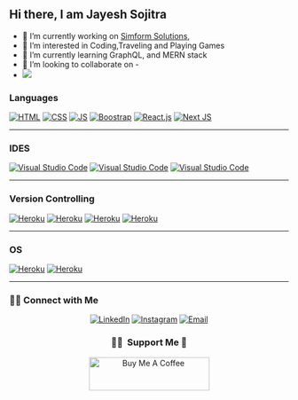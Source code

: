 ## Hi there, I am Jayesh Sojitra


- 🔭 I’m currently working on [Simform Solutions](https://www.simform.com/),
- 👀 I’m interested in Coding,Traveling and Playing Games
- 🌱 I’m currently learning GraphQL, and MERN stack
- 💞️ I’m looking to collaborate on -
- ![](https://komarev.com/ghpvc/?username=jayeshsojitra103) 



### Languages 

<a href="#"><img alt="HTML" src="https://img.shields.io/badge/HTML%20-%23E34F26.svg?logo=html5&logoColor=white" ></a>
<a href="#"><img alt="CSS" src="https://img.shields.io/badge/CSS%20-%231572B6.svg?logo=css3&logoColor=white" ></a>
<a href="#"><img alt="JS" src="https://img.shields.io/badge/JavaScript%20-%23F7DF1E.svg?logo=javascript&logoColor=black" ></a>
<a href="#"><img alt="Boostrap" src="https://img.shields.io/badge/-Bootstrap-563D7C?&logo=bootstrap" ></a>
<a href="#"><img alt="React.js" src="https://img.shields.io/badge/React-20232A?&logo=react&logoColor=61DAFB" ></a>
<a href="#"><img alt="Next JS" src="https://img.shields.io/badge/NextJS-%2300f.svg?logo=nextjs&logoColor=white"></a>

---

### IDES

<a href="#"><img alt="Visual Studio Code" src="https://img.shields.io/badge/Visual%20Studio%20Code-0078d7.svg?logo=visual-studio-code&logoColor=white"></a>
<a href="#"><img alt="Visual Studio Code" src="https://img.shields.io/badge/Atom-66595C?&logo=Atom&logoColor=white"></a>
<a href="#"><img alt="Visual Studio Code" src="https://img.shields.io/badge/sublime_text-%23575757.svg?&logo=sublime-text&logoColor=important"></a>

---

### Version Controlling

<a href="#"><img alt="Heroku" src="https://img.shields.io/badge/-Git-black?&logo=git" ></a>
<a href="#"><img alt="Heroku" src="https://img.shields.io/badge/-GitHub-181717?style=flat-square&logo=github" ></a>
<a href="#"><img alt="Heroku" src="https://img.shields.io/badge/GitLab-330F63?&logo=gitlab&logoColor=white" ></a>
<a href="#"><img alt="Heroku" src="https://img.shields.io/badge/Bitbucket-330F63?&logo=bitbucket&logoColor=white" ></a>

---

### OS

<a href="#"><img alt="Heroku" src="https://img.shields.io/badge/Windows-0078D6?&logo=windows&logoColor=white" ></a>
<a href="#"><img alt="Heroku" src="https://img.shields.io/badge/Mac-0078D6?&logo=apple&logoColor=white" ></a>

---
<h3> 🤝🏻 Connect with Me </h3>
<p align="center">
<a href="https://www.linkedin.com/in/jayesh-sojitra-3031ba54/"><img alt="LinkedIn" src="https://img.shields.io/badge/LinkedIn-Jayesh%20Sojitra-blue?style=flat-square&logo=linkedin"></a>
<a href="https://www.instagram.com/jayesh_sojitra_02/"><img alt="Instagram" src="https://img.shields.io/badge/Instagram-Jayesh Sojitra-blue?style=flat-square&logo=instagram"></a>
<a href="mailto:jayesh.sojitra103@gmail.com"><img alt="Email" src="https://img.shields.io/badge/Email-jayesh.sojitra103@gmail.com-blue?style=flat-square&logo=gmail"></a>
</p>


<!-- <h3 align="center">My Stats:</h3>
<a href="https://github.com/jayeshsojitra103">
   <img height="180em" src="https://github-readme-stats-eight-theta.vercel.app/api/top-langs/?username=jayeshsojitra103&layout=compact&langs_count=8"/>
</a> -->

<div align="center">
  <h3> 🤝🏻 &nbsp;Support Me 🤝</h3>
  
<a href="https://www.buymeacoffee.com/jayeshsojitra" target="_blank"><img src="https://cdn.buymeacoffee.com/buttons/v2/default-yellow.png" alt="Buy Me A Coffee" style="height: 60px !important;width: 217px !important;" ></a>
</div>

<!---
jayeshsimform/jayeshsimform is a ✨ special ✨ repository because its `README.md` (this file) appears on your GitHub profile.
You can click the Preview link to take a look at your changes.
--->
